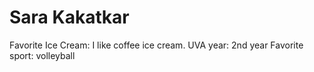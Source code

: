 # Sara Kakatkar
Favorite Ice Cream: I like coffee ice cream.
UVA year: 2nd year
Favorite sport: volleyball
